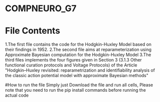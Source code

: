 # COMPNEURO_G7
# File Contents
1.The first file contains the code for the Hodgkin-Huxley Model based on their findings in 1952.
2.The second file aims at reparameterization using Approximate Bayesian computation for the Hodgkin-Huxley Model 
3.The third files implements the four figures given in Section 3 (3.1.3  Other functional curation protocols and Voltage Protocols) of the Article
"Hodgkin–Huxley revisited: reparametrization and identifiability analysis of the classic action potential model with approximate Bayesian methods"

#How to run the file
Simply just Download the file and run all cells, Please note that you need to run the pip install commands before running the actual code
